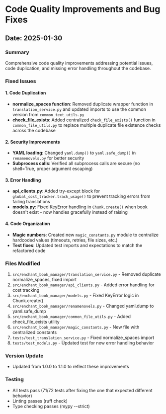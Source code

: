 # Code Quality Improvements and Bug Fixes

## Date: 2025-01-30

### Summary
Comprehensive code quality improvements addressing potential issues, code duplication, and missing error handling throughout the codebase.

### Fixed Issues

#### 1. **Code Duplication**
- **normalize_spaces function**: Removed duplicate wrapper function in `translation_service.py` and updated imports to use the common version from `common_text_utils.py`
- **check_file_exists**: Added centralized `check_file_exists()` function in `common_file_utils.py` to replace multiple duplicate file existence checks across the codebase

#### 2. **Security Improvements**
- **YAML loading**: Changed `yaml.dump()` to `yaml.safe_dump()` in `renamenovels.py` for better security
- **Subprocess calls**: Verified all subprocess calls are secure (no shell=True, proper argument escaping)

#### 3. **Error Handling**
- **api_clients.py**: Added try-except block for `global_cost_tracker.track_usage()` to prevent tracking errors from failing translations
- **models.py**: Fixed KeyError handling in `Chunk.create()` when book doesn't exist - now handles gracefully instead of raising

#### 4. **Code Organization**
- **Magic numbers**: Created new `magic_constants.py` module to centralize hardcoded values (timeouts, retries, file sizes, etc.)
- **Test fixes**: Updated test imports and expectations to match the refactored code

### Files Modified
1. `src/enchant_book_manager/translation_service.py` - Removed duplicate normalize_spaces, fixed import
2. `src/enchant_book_manager/api_clients.py` - Added error handling for cost tracking
3. `src/enchant_book_manager/models.py` - Fixed KeyError logic in Chunk.create()
4. `src/enchant_book_manager/renamenovels.py` - Changed yaml.dump to yaml.safe_dump
5. `src/enchant_book_manager/common_file_utils.py` - Added check_file_exists utility
6. `src/enchant_book_manager/magic_constants.py` - New file with centralized constants
7. `tests/test_translation_service.py` - Fixed normalize_spaces import
8. `tests/test_models.py` - Updated test for new error handling behavior

### Version Update
- Updated from 1.0.0 to 1.1.0 to reflect these improvements

### Testing
- All tests pass (71/72 tests after fixing the one that expected different behavior)
- Linting passes (ruff check)
- Type checking passes (mypy --strict)
